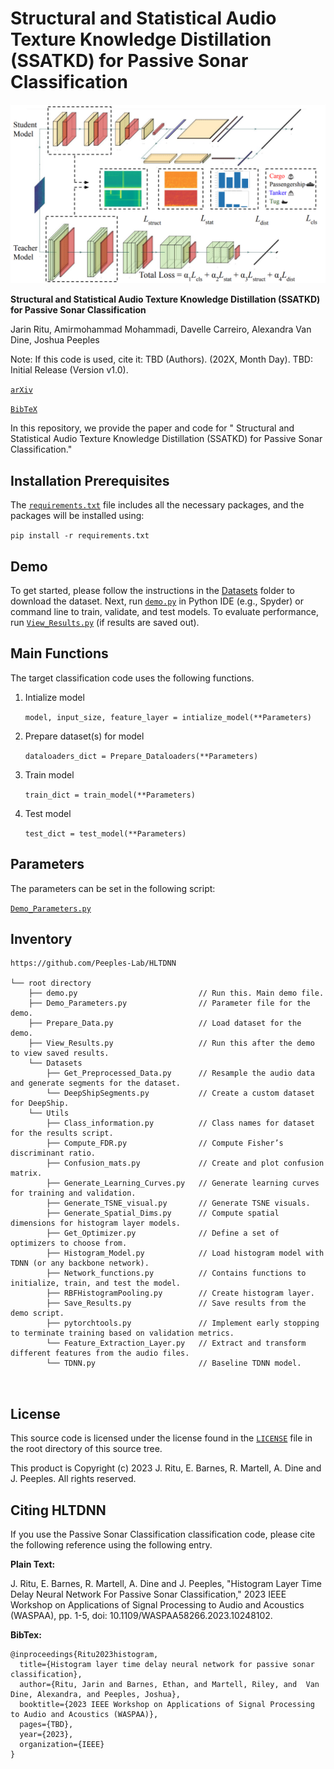 # Structural and Statistical Audio Texture Knowledge Distillation (SSATKD) for Passive Sonar Classification
<p align="center">
  <img src="Figures/SSATKD_freamework.png" alt="Workflow Diagram">
</p>


**Structural and Statistical Audio Texture Knowledge Distillation (SSATKD) for Passive Sonar Classification**

Jarin Ritu, Amirmohammad Mohammadi, Davelle Carreiro, Alexandra Van Dine, Joshua Peeples

Note: If this code is used, cite it:  TBD (Authors). (202X, Month Day). TBD: Initial Release (Version v1.0).

[`arXiv`](https://arxiv.org/abs/2307.13788)

[`BibTeX`](#CitingHist)



In this repository, we provide the paper and code for " Structural and Statistical Audio Texture Knowledge Distillation (SSATKD) for Passive Sonar Classification."

## Installation Prerequisites


The [`requirements.txt`](requirements.txt) file includes all the necessary packages, and the packages will be installed using:

   ```pip install -r requirements.txt```


## Demo

To get started, please follow the instructions in the [Datasets](Datasets) folder to download the dataset.
Next, run [`demo.py`](demo.py) in Python IDE (e.g., Spyder) or command line to train, validate, and test models. 
To evaluate performance,
run [`View_Results.py`](View_Results.py) (if results are saved out).


## Main Functions

The target classification code uses the following functions. 

1. Intialize model  

   ```model, input_size, feature_layer = intialize_model(**Parameters)```

2. Prepare dataset(s) for model
   
   ```dataloaders_dict = Prepare_Dataloaders(**Parameters)```

3. Train model 

   ```train_dict = train_model(**Parameters)```

4. Test model

   ```test_dict = test_model(**Parameters)```


## Parameters

The parameters can be set in the following script:
   
[`Demo_Parameters.py`](Demo_Parameters.py)

## Inventory

```
https://github.com/Peeples-Lab/HLTDNN 

└── root directory
    ├── demo.py                           // Run this. Main demo file.
    ├── Demo_Parameters.py                // Parameter file for the demo.
    ├── Prepare_Data.py                   // Load dataset for the demo. 
    ├── View_Results.py                   // Run this after the demo to view saved results. 
    └── Datasets                
        ├── Get_Preprocessed_Data.py      // Resample the audio data and generate segments for the dataset.
        └── DeepShipSegments.py           // Create a custom dataset for DeepShip.
    └── Utils                     
        ├── Class_information.py          // Class names for dataset for the results script.
        ├── Compute_FDR.py                // Compute Fisher’s discriminant ratio.
        ├── Confusion_mats.py             // Create and plot confusion matrix.
        ├── Generate_Learning_Curves.py   // Generate learning curves for training and validation.
        ├── Generate_TSNE_visual.py       // Generate TSNE visuals.
        ├── Generate_Spatial_Dims.py      // Compute spatial dimensions for histogram layer models.
        ├── Get_Optimizer.py              // Define a set of optimizers to choose from.
        ├── Histogram_Model.py            // Load histogram model with TDNN (or any backbone network).
        ├── Network_functions.py          // Contains functions to initialize, train, and test the model.
        ├── RBFHistogramPooling.py        // Create histogram layer.
        ├── Save_Results.py               // Save results from the demo script.
        ├── pytorchtools.py               // Implement early stopping to terminate training based on validation metrics.
        └── Feature_Extraction_Layer.py   // Extract and transform different features from the audio files.
        └── TDNN.py                       // Baseline TDNN model.



```

## License

This source code is licensed under the license found in the [`LICENSE`](LICENSE) file in the root directory of this source tree.

This product is Copyright (c) 2023 J. Ritu, E. Barnes, R. Martell, A. Dine and J. Peeples. All rights reserved.

## <a name="CitingHist"></a>Citing HLTDNN

If you use the Passive Sonar Classification classification code, please cite the following reference using the following entry.

**Plain Text:**

J. Ritu, E. Barnes, R. Martell, A. Dine and J. Peeples, "Histogram Layer Time Delay Neural Network For Passive Sonar Classification," 2023 IEEE Workshop on Applications of Signal Processing to Audio and Acoustics (WASPAA), pp. 1-5, doi: 10.1109/WASPAA58266.2023.10248102.

**BibTex:**

```
@inproceedings{Ritu2023histogram,
  title={Histogram layer time delay neural network for passive sonar classification},
  author={Ritu, Jarin and Barnes, Ethan, and Martell, Riley, and  Van Dine, Alexandra, and Peeples, Joshua},
  booktitle={2023 IEEE Workshop on Applications of Signal Processing to Audio and Acoustics (WASPAA)},
  pages={TBD},
  year={2023},
  organization={IEEE}
}
```

